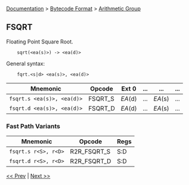 [Documentation](../../README.md) > [Bytecode Format](../README.md) > [Arithmetic Group](../InstructionsArithmetic.md)

## FSQRT

Floating Point Square Root.

        sqrt(<ea(s)>) -> <ea(d)>

General syntax:

        fqrt.<s|d> <ea(s)>, <ea(d)>

| Mnemonic | Opcode | Ext 0 | ... | ... | ... |
| - | - | - | - | - | - |
| `fsqrt.s <ea(s)>, <ea(d)>` | FSQRT_S | *EA*(d) | ... | *EA*(s) | ... |
| `fsqrt.d <ea(s)>, <ea(d)>` | FSQRT_D | *EA*(d) | ... | *EA*(s) | ... |

### Fast Path Variants

| Mnemonic | Opcode | Regs |
| - | - | - |
| `fsqrt.s r<S>, r<D>` | R2R_FSQRT_S | S:D |
| `fsqrt.d r<S>, r<D>` | R2R_FSQRT_D | S:D |

[<< Prev](./a_18.md) | [Next >>](./a_20.md)

